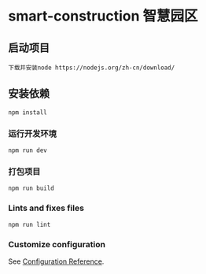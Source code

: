 # smart-construction 智慧园区


## 启动项目 
```
下载并安装node https://nodejs.org/zh-cn/download/
```

## 安装依赖 
```
npm install
```

### 运行开发环境
```
npm run dev
```

### 打包项目
```
npm run build
```

### Lints and fixes files
```
npm run lint
```

### Customize configuration
See [Configuration Reference](https://cli.vuejs.org/config/).
